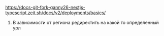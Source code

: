 https://docs-git-fork-ganny26-nextjs-typescript.zeit.sh/docs/v2/deployments/basics/

1. В зависимости от региона редиректить на какой то определенный урл